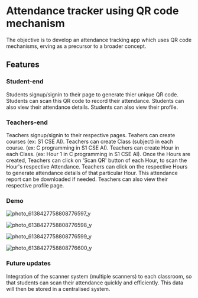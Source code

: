 # Attendance tracker using QR code mechanism
The objective is to develop an attendance tracking app which uses QR code mechanisms, erving as a precursor to a broader concept.

## Features

### Student-end

Students signup/signin to their page to generate thier unique QR code. 
Students can scan this QR code to record their attendance.
Students can also view their attendance details.
Students can also view their profile.

### Teachers-end

Teachers signup/signin to their respective pages.
Teahers can create courses (ex: S1 CSE AI).
Teachers can create Class (subject) in each course. (ex: C programming in S1 CSE AI).
Teachers can create Hour in each Class. (ex: Hour 1 in C programming in  S1 CSE AI).
Once the Hours are created, Teachers can click on 'Scan QR' button of each Hour, to scan the Hour's respective Attendance.
Teachers can click on the respective Hours to generate attendance details of that particular Hour.
This attendance report can be downloaded if needed.
Teachers can also view their respective profile page.

### Demo 

![photo_6138427758808776597_y](https://github.com/Iruos8805/Attendance-Tracker-app-using-QR-Code/assets/143104554/bf2cd741-fb50-404b-9250-2eaf739eed14)

![photo_6138427758808776598_y](https://github.com/Iruos8805/Attendance-Tracker-app-using-QR-Code/assets/143104554/df7d3cee-cc09-4ff5-a3a3-33886c8b7d75)

![photo_6138427758808776599_y](https://github.com/Iruos8805/Attendance-Tracker-app-using-QR-Code/assets/143104554/113245c8-23e1-4aac-8bfa-7d542035c5b9)

![photo_6138427758808776600_y](https://github.com/Iruos8805/Attendance-Tracker-app-using-QR-Code/assets/143104554/40fbcd00-97c3-450f-9a26-ed42b32ea71d)







### Future updates

Integration of the scanner system (multiple scanners) to each classroom, so that students can scan their attendance quickly and efficiently. This data will then be stored in a centralised system.

